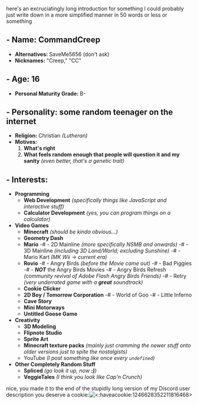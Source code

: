 here's an excruciatingly long introduction for something I could probably just write down in a more simplified manner in 50 words or less or something

## - __Name:__ CommandCreep
  - **Alternatives:** SaveMe5656 (don't ask)
  - **Nicknames:** "Creep," "CC"
## - __Age:__ 16
  - **Personal Maturity Grade:** B-
## - __Personality:__ some random teenager on the internet
  - **Religion:** Christian *(Lutheran)*
  - **Motives:**
    1. __What's right__
    2. __What feels random enough that people will question it and my sanity__ *(even better, that's a genetic trait)*
## - __Interests:__
  - **Programming**
    - __Web Development__ *(specifically things like JavaScript and interactive stuff)*
    - __Calculator Development__ _(yes, you can program things on a calculator)_
  - **Video Games**
    - __Minecraft__ *(should be kinda obvious...)*
    - __Geometry Dash__
    - __Mario__
      -# - 2D Mainline *(more specifically NSMB and onwards)*
      -# - 3D Mainline *(including 3D Land/World; excluding Sunshine)*
      -# - Mario Kart *(MK Wii -> current era)*
    - __Rovio__
      -# - Angry Birds *(before the Movie came out)*
      -# - Bad Piggies
      -# - __***NOT***__ the Angry Birds Movies
      -# - Angry Birds Refresh *(community revival of Adobe Flash Angry Birds Friends)*
      -# - Retry *(very underrated game with a __great__ soundtrack)*
    - __Cookie Clicker__
    - __2D Boy / Tomorrow Corporation__
      -# - World of Goo
      -# - Little Inferno
    - __Cave Story__
    - __Mini Motorways__
    - __Untitled Goose Game__
  - **Creativity**
    - __3D Modeling__
    - __Flipnote Studio__
    - __Sprite Art__
    - __Minecraft texture packs__ *(mainly just cramming the newer stuff onto older versions just to spite the nostalgists)*
    - YouTube *(I post something like once every `undefined`)*
  - **Other Completely Random Stuff**
    - __Spliced__ _(go look it up, now **:)**)_
    - __VeggieTales__ *(I think you look like Cap'n Crunch)*

nice, you made it to the end of the stupidly long version of my Discord user description
you deserve a cookie:![<:haveacookie:1246628352211816468>](https://cdn.discordapp.com/emojis/1246628352211816468.webp?size=20)
